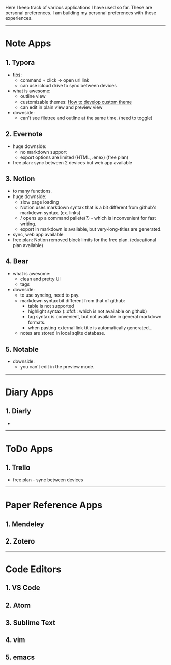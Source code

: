 Here I keep track of various applications I have used so far.
These are personal preferences.
I am building my personal preferences with these experiences.

---
# Note Apps
## 1. Typora
* tips:
   * command + click => open url link
   * can use icloud drive to sync between devices
* what is awesome:
   * outline view
   * customizable themes: [How to develop custom theme](https://theme.typora.io/doc/Write-Custom-Theme/#lines)
   * can edit in plain view and preview view
* downside:
   * can't see filetree and outline at the same time. (need to toggle)
  
## 2. Evernote
* huge downside: 
   * no markdown support
   * export options are limited (HTML, .enex) (free plan)
* free plan: sync between 2 devices but web app available 

## 3. Notion
* to many functions.
* huge downside:
    * slow page loading
    * Notion uses markdown syntax that is a bit different from github's markdown syntax. (ex. links)
    * / opens up a command pallete(?) - which is inconvenient for fast writing.
    * export in markdown is available, but very-long-titles are generated.
* sync, web app available
* free plan: Notion removed block limits for the free plan. (educational plan available)

## 4. Bear
* what is awesome:
   * clean and pretty UI
   * tags
* downside:
   * to use syncing, need to pay.
   * markdown syntax bit different from that of github:
      * table is not supported
      * highlight syntax (::dfdf:: which is not available on github)
      * tag syntax is convenient, but not available in general markdown formats.
      * when pasting external link title is automatically generated...
   * notes are stored in local sqlite database.
  
## 5. Notable
* downside:
   * you can't edit in the preview mode.
---
# Diary Apps
## 1. Diarly
* 
---
# ToDo Apps
## 1. Trello
* free plan - sync between devices
---
# Paper Reference Apps
## 1. Mendeley
## 2. Zotero
---
# Code Editors
## 1. VS Code
## 2. Atom
## 3. Sublime Text
## 4. vim
## 5. emacs
